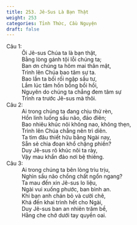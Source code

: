 ```yaml
---
title: 253. Jê-Sus Là Bạn Thật
weight: 253
categories: Tỉnh Thức, Cầu Nguyện
draft: false
---
```

<dl><dt>Câu 1:</dt><dd data-verse="1">Ôi Jê-sus Chúa ta là bạn thật, <br/>Bằng lòng gánh tội lỗi chúng ta; <br/>Ban ơn chúng ta hôm mai thân mật, <br/>Trình lên Chúa bao tâm sự ta. <br/>Bao lần ta bối rối ngập sầu tư, <br/>Lắm lúc tâm hồn bỗng bồi hồi, <br/>Nguyên do chúng ta chẳng đem tâm sự <br/>Trình ra trước Jê-sus mà thôi. </dd><dt>Câu 2:</dt><dd data-verse="2">Ai trong chúng ta đang chịu thử rèn, <br/>Hồn linh luống sầu não, đảo điên; <br/>Bao nhiêu khúc nôi không nao, không thẹn, <br/>Trình lên Chúa chẳng nên trì diên. <br/>Ta tìm đâu thiết hữu bằng Ngài nay, <br/>Sẵn sẻ chia đoạn khổ chặng phiền? <br/>Duy Jê-sus rõ khúc nôi ta rày, <br/>Vậy mau khẩn đảo nơi bệ thiêng. </dd><dt>Câu 3:</dt><dd data-verse="3">Ai trong chúng ta bên lòng trìu trịu, <br/>Nghìn sầu não chồng chất ngổn ngang? <br/>Ta mau đến xin Jê-sus lo liệu, <br/>Ngài vui xuống phước, ban bình an. <br/>Khi bạn anh chán bỏ và cười chê, <br/>Khá đến khai trình hết cho Ngài, <br/>Duy Jê-sus ban an nhiên trăm bề, <br/>Hằng che chở dưới tay quyền oai. </dd></dl>